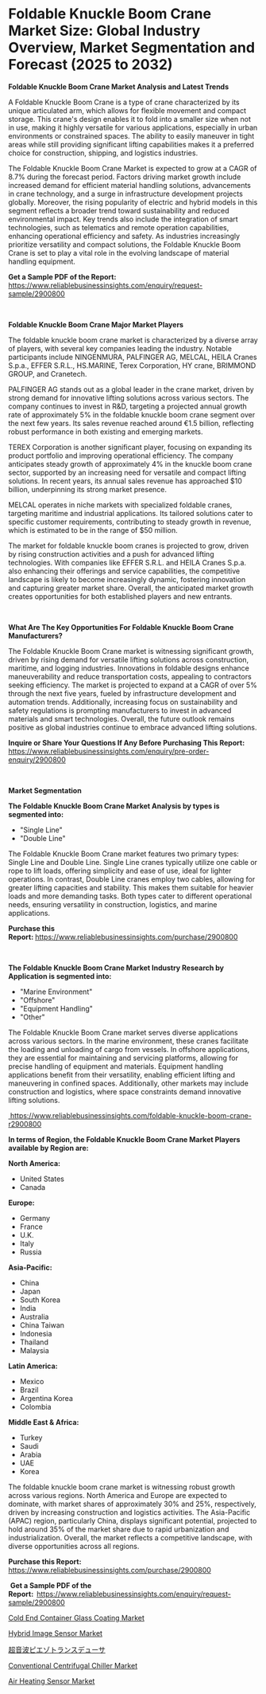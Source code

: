 <p><h1>Foldable Knuckle Boom Crane Market Size: Global Industry Overview, Market Segmentation and Forecast (2025 to 2032)</h1></p><p><strong>Foldable Knuckle Boom Crane Market Analysis and Latest Trends</strong></p>
<p><p>A Foldable Knuckle Boom Crane is a type of crane characterized by its unique articulated arm, which allows for flexible movement and compact storage. This crane's design enables it to fold into a smaller size when not in use, making it highly versatile for various applications, especially in urban environments or constrained spaces. The ability to easily maneuver in tight areas while still providing significant lifting capabilities makes it a preferred choice for construction, shipping, and logistics industries.</p><p>The Foldable Knuckle Boom Crane Market is expected to grow at a CAGR of 8.7% during the forecast period. Factors driving market growth include increased demand for efficient material handling solutions, advancements in crane technology, and a surge in infrastructure development projects globally. Moreover, the rising popularity of electric and hybrid models in this segment reflects a broader trend toward sustainability and reduced environmental impact. Key trends also include the integration of smart technologies, such as telematics and remote operation capabilities, enhancing operational efficiency and safety. As industries increasingly prioritize versatility and compact solutions, the Foldable Knuckle Boom Crane is set to play a vital role in the evolving landscape of material handling equipment.</p></p>
<p><strong>Get a Sample PDF of the Report:&nbsp;</strong> <a href="https://www.reliablebusinessinsights.com/enquiry/request-sample/2900800?utm_campaign=101&utm_medium=2&utm_source=Github&utm_content=ia&utm_term=16032025&utm_id=foldable-knuckle-boom-crane">https://www.reliablebusinessinsights.com/enquiry/request-sample/2900800</a></p>
<p>&nbsp;</p>
<p><strong>Foldable Knuckle Boom Crane Major Market Players</strong></p>
<p><p>The foldable knuckle boom crane market is characterized by a diverse array of players, with several key companies leading the industry. Notable participants include NINGENMURA, PALFINGER AG, MELCAL, HEILA Cranes S.p.a., EFFER S.R.L., HS.MARINE, Terex Corporation, HY crane, BRIMMOND GROUP, and Cranetech.</p><p>PALFINGER AG stands out as a global leader in the crane market, driven by strong demand for innovative lifting solutions across various sectors. The company continues to invest in R&D, targeting a projected annual growth rate of approximately 5% in the foldable knuckle boom crane segment over the next few years. Its sales revenue reached around €1.5 billion, reflecting robust performance in both existing and emerging markets.</p><p>TEREX Corporation is another significant player, focusing on expanding its product portfolio and improving operational efficiency. The company anticipates steady growth of approximately 4% in the knuckle boom crane sector, supported by an increasing need for versatile and compact lifting solutions. In recent years, its annual sales revenue has approached $10 billion, underpinning its strong market presence.</p><p>MELCAL operates in niche markets with specialized foldable cranes, targeting maritime and industrial applications. Its tailored solutions cater to specific customer requirements, contributing to steady growth in revenue, which is estimated to be in the range of $50 million.</p><p>The market for foldable knuckle boom cranes is projected to grow, driven by rising construction activities and a push for advanced lifting technologies. With companies like EFFER S.R.L. and HEILA Cranes S.p.a. also enhancing their offerings and service capabilities, the competitive landscape is likely to become increasingly dynamic, fostering innovation and capturing greater market share. Overall, the anticipated market growth creates opportunities for both established players and new entrants.</p></p>
<p>&nbsp;</p>
<p><strong>What Are The Key Opportunities For Foldable Knuckle Boom Crane Manufacturers?</strong></p>
<p><p>The Foldable Knuckle Boom Crane market is witnessing significant growth, driven by rising demand for versatile lifting solutions across construction, maritime, and logging industries. Innovations in foldable designs enhance maneuverability and reduce transportation costs, appealing to contractors seeking efficiency. The market is projected to expand at a CAGR of over 5% through the next five years, fueled by infrastructure development and automation trends. Additionally, increasing focus on sustainability and safety regulations is prompting manufacturers to invest in advanced materials and smart technologies. Overall, the future outlook remains positive as global industries continue to embrace advanced lifting solutions.</p></p>
<p><strong>Inquire or Share Your Questions If Any Before Purchasing This Report:</strong> <a href="https://www.reliablebusinessinsights.com/enquiry/pre-order-enquiry/2900800?utm_campaign=101&utm_medium=2&utm_source=Github&utm_content=ia&utm_term=16032025&utm_id=foldable-knuckle-boom-crane">https://www.reliablebusinessinsights.com/enquiry/pre-order-enquiry/2900800</a></p>
<p>&nbsp;</p>
<p><strong>Market Segmentation</strong></p>
<p><strong>The Foldable Knuckle Boom Crane Market Analysis by types is segmented into:</strong></p>
<p><ul><li>"Single Line"</li><li>"Double Line"</li></ul></p>
<p><p>The Foldable Knuckle Boom Crane market features two primary types: Single Line and Double Line. Single Line cranes typically utilize one cable or rope to lift loads, offering simplicity and ease of use, ideal for lighter operations. In contrast, Double Line cranes employ two cables, allowing for greater lifting capacities and stability. This makes them suitable for heavier loads and more demanding tasks. Both types cater to different operational needs, ensuring versatility in construction, logistics, and marine applications.</p></p>
<p><strong>Purchase this Report:&nbsp;</strong><a href="https://www.reliablebusinessinsights.com/purchase/2900800?utm_campaign=101&utm_medium=2&utm_source=Github&utm_content=ia&utm_term=16032025&utm_id=foldable-knuckle-boom-crane">https://www.reliablebusinessinsights.com/purchase/2900800</a></p>
<p>&nbsp;</p>
<p><strong>The Foldable Knuckle Boom Crane Market Industry Research by Application is segmented into:</strong></p>
<p><ul><li>"Marine Environment"</li><li>"Offshore"</li><li>"Equipment Handling"</li><li>"Other"</li></ul></p>
<p><p>The Foldable Knuckle Boom Crane market serves diverse applications across various sectors. In the marine environment, these cranes facilitate the loading and unloading of cargo from vessels. In offshore applications, they are essential for maintaining and servicing platforms, allowing for precise handling of equipment and materials. Equipment handling applications benefit from their versatility, enabling efficient lifting and maneuvering in confined spaces. Additionally, other markets may include construction and logistics, where space constraints demand innovative lifting solutions.</p></p>
<p><a href="https://www.reliablebusinessinsights.com/foldable-knuckle-boom-crane-r2900800?utm_campaign=101&utm_medium=2&utm_source=Github&utm_content=ia&utm_term=16032025&utm_id=foldable-knuckle-boom-crane">&nbsp;https://www.reliablebusinessinsights.com/foldable-knuckle-boom-crane-r2900800</a></p>
<p><strong>In terms of Region, the Foldable Knuckle Boom Crane Market Players available by Region are:</strong></p>
<p>
    <p> <strong> North America: </strong>
        <ul>
            <li>United States</li>
            <li>Canada</li>
        </ul>
        </p> 
    <p> <strong> Europe: </strong>
        <ul>
            <li>Germany</li>
            <li>France</li>
            <li>U.K.</li>
            <li>Italy</li>
            <li>Russia</li>
        </ul>
        </p> 
    <p> <strong> Asia-Pacific: </strong>
        <ul>
            <li>China</li>
            <li>Japan</li>
            <li>South Korea</li>
            <li>India</li>
            <li>Australia</li>
            <li>China Taiwan</li>
            <li>Indonesia</li>
            <li>Thailand</li>
            <li>Malaysia</li>
        </ul>
        </p> 
    <p> <strong> Latin America: </strong>
        <ul>
            <li>Mexico</li>
            <li>Brazil</li>
            <li>Argentina Korea</li>
            <li>Colombia</li>
        </ul>
        </p> 
    <p> <strong> Middle East & Africa: </strong>
        <ul>
            <li>Turkey</li>
            <li>Saudi</li>
            <li>Arabia</li>
            <li>UAE</li>
            <li>Korea</li>
        </ul>
    </p>
    </p>
<p><p>The foldable knuckle boom crane market is witnessing robust growth across various regions. North America and Europe are expected to dominate, with market shares of approximately 30% and 25%, respectively, driven by increasing construction and logistics activities. The Asia-Pacific (APAC) region, particularly China, displays significant potential, projected to hold around 35% of the market share due to rapid urbanization and industrialization. Overall, the market reflects a competitive landscape, with diverse opportunities across all regions.</p></p>
<p><strong>Purchase this Report: </strong><a href="https://www.reliablebusinessinsights.com/purchase/2900800?utm_campaign=101&utm_medium=2&utm_source=Github&utm_content=ia&utm_term=16032025&utm_id=foldable-knuckle-boom-crane">https://www.reliablebusinessinsights.com/purchase/2900800</a></p>
<p>&nbsp;<strong>Get a Sample PDF of the Report:&nbsp;&nbsp;</strong><a href="https://www.reliablebusinessinsights.com/enquiry/request-sample/2900800?utm_campaign=101&utm_medium=2&utm_source=Github&utm_content=ia&utm_term=16032025&utm_id=foldable-knuckle-boom-crane">https://www.reliablebusinessinsights.com/enquiry/request-sample/2900800</a></p>
<p><strong></strong></p>
<p><p><a href="https://github.com/shimweummul/Market-Research-Report-List-1/blob/main/cold-end-container-glass-coating-market.md?utm_campaign=101&utm_medium=2&utm_source=Github&utm_content=ia&utm_term=16032025&utm_id=foldable-knuckle-boom-crane">Cold End Container Glass Coating Market</a></p><p><a href="https://github.com/bauldlimle6h/Market-Research-Report-List-1/blob/main/hybrid-image-sensor-market.md?utm_campaign=101&utm_medium=2&utm_source=Github&utm_content=ia&utm_term=16032025&utm_id=foldable-knuckle-boom-crane">Hybrid Image Sensor Market</a></p><p><a href="https://github.com/lababdou/Market-Research-Report-List-7/blob/main/828204945727.md?utm_campaign=101&utm_medium=2&utm_source=Github&utm_content=ia&utm_term=16032025&utm_id=foldable-knuckle-boom-crane">超音波ピエゾトランスデューサ</a></p><p><a href="https://github.com/sternymkere4/Market-Research-Report-List-1/blob/main/conventional-centrifugal-chiller-market.md?utm_campaign=101&utm_medium=2&utm_source=Github&utm_content=ia&utm_term=16032025&utm_id=foldable-knuckle-boom-crane">Conventional Centrifugal Chiller Market</a></p><p><a href="https://github.com/snaikraso/Market-Research-Report-List-1/blob/main/air-heating-sensor-market.md?utm_campaign=101&utm_medium=2&utm_source=Github&utm_content=ia&utm_term=16032025&utm_id=foldable-knuckle-boom-crane">Air Heating Sensor Market</a></p></p>